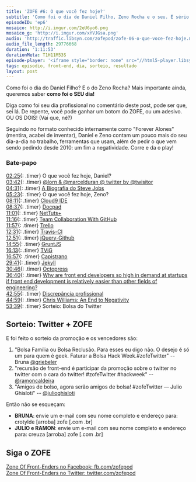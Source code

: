 ```yaml
---
title: 'ZOFE #6: O que você fez hoje?'
subtitle: 'Como foi o dia de Daniel Filho, Zeno Rocha e o seu. É sério.'
episodeID: 'ep6'
mosaico: http://i.imgur.com/2eU6yo6.png
mosaico_g: 'http://i.imgur.com/xYVJGsa.png'
audio: 'http://traffic.libsyn.com/zofepod/zofe-06-o-que-voce-fez-hoje.m4a'
audio_file_length: 29776668
duration: '1:11:53'
durationMeta: T1H11M53S
episode-player: '<iframe style="border: none" src="//html5-player.libsyn.com/embed/episode/id/7032654/height/90/theme/custom/autoplay/no/autonext/no/thumbnail/yes/preload/no/no_addthis/no/direction/backward/render-playlist/no/custom-color/87A93A/" height="90" width="100%" scrolling="no"  allowfullscreen webkitallowfullscreen mozallowfullscreen oallowfullscreen msallowfullscreen></iframe>'
tags: episodio, front-end, dia, sorteio, resultado
layout: post
---
```


Como foi o dia do Daniel Filho? E o do Zeno Rocha? Mais importante ainda, queremos saber **como foi o SEU dia!**

Diga como foi seu dia profissional no comentário deste post, pode ser que, sei lá. De repente, você pode ganhar um botom do ZOFE, ou um adesivo. OU OS DOIS! (Vai que, né?)

<!-- excerpt -->

Seguindo no formato conhecido internamente como "Forever Alones" (mentira, acabei de inventar), Daniel e Zeno contam um pouco mais do seu dia-a-dia no trabalho, ferramentas que usam, além de pedir o que vem sendo pedindo desde 2010: um fim a negatividade. Corre e da o play!

### Bate-papo

[02:25](#t=0:2:25){: .timer} O que você fez hoje, Daniel?<br>
[03:42](#t=0:3:42){: .timer} [@lorn & @marcelduran @ twitter by @twisitor](https://twitter.com/twisitor/status/306878539318300672)<br>
[04:31](#t=0:4:31){: .timer} [A Biografia do Steve Jobs](http://www.amazon.com.br/Steve-Jobs-ebook/dp/B004W2UBYW/ref=sr_1_1?s=digital-text&ie=UTF8&qid=1363035262&s/r=1-1)<br>
[05:23](#t=0:5:23){: .timer} O que você fez hoje, Zeno?<br>
[08:11](#t=0:8:11){: .timer} [Cloud9 IDE](http://c9.io/)<br>
[08:37](#t=0:8:37){: .timer} [Docpad](http://docpad.org/)<br>
[11:01](#t=0:11:01){: .timer} [NetTuts+](http://net.tutsplus.com/)<br>
[11:16](#t=0:11:16){: .timer} [Team Collaboration With GitHub](http://net.tutsplus.com/articles/general/team-collaboration-with-github/)<br>
[11:57](#t=0:11:57){: .timer} [Trello](http://trello.com/)<br>
[12:31](#t=0:12:31){: .timer} [Travis-CI](http://travis-ci.org)<br>
[12:51](#t=0:12:51){: .timer} [jQuery-Github](https://github.com/zenorocha/jquery-github)<br>
[14:55](#t=0:14:55){: .timer} [GruntJS](http://gruntjs.com/)<br>
[16:13](#t=0:16:13){: .timer} [TViG](http://tvig.ig.com.br/)<br>
[16:57](#t=0:16:57){: .timer} [Capistrano](http://capistranorb.com/)<br>
[29:41](#t=0:29:41){: .timer} [Jekyll](http://jekyllrb.com/)<br>
[30:46](#t=0:30:46){: .timer} [Octopress](http://octopress.org/)<br>
[36:40](#t=0:36:40){: .timer} [Why are front end developers so high in demand at startups if front end development is relatively easier than other fields of engineering?](https://www.quora.com/Startups/Why-are-front-end-developers-so-high-in-demand-at-startups-if-front-end-development-is-relatively-easier-than-other-fields-of-engineering)<br>
[42:55](#t=0:42:55){: .timer} [Discrepância profissional](http://i.imgur.com/aX8LXyu.png)<br>
[44:59](#t=0:44:59){: .timer} [Chris Williams: An End to Negativity](http://jsconf.eu/2011/an_end_to_negativity.html)<br>
[53:39](#t=0:53:39){: .timer} Sorteio: Bolsa do Twitter<br>

## Sorteio: Twitter + ZOFE

E foi feito o sorteio da promoção e os vencedores são:

1. "Bolsa Família ou Bolsa Reclusão. Para esses eu digo não. O desejo é só um para quem é geek. Faturar a Bolsa Hack Week.#zofeTwitter" -- Bruna [@griebeler](http://twitter.com/griebeler)
2. "recursão de front-end é participar da promoção sobre o twitter no twitter com o cara do twitter! #zofeTwitter #hackweek" -- [@ramoncaldeira](http://twitter.com/ramoncaldeira)
3. "Amigos de bolso, agora serão amigos de bolsa! #zofeTwitter — Julio Ghisloti" -- [@julioghisloti](http://twitter.com/julioghisloti)

Então não se esqueçam:

- **BRUNA**: envie um e-mail com seu nome completo e endereço para: crotylde \[arroba\] zofe \[.com .br\]
- **JULIO e RAMON**: envie um e-mail com seu nome completo e endereço para: creuza \[arroba\] zofe \[.com .br\]

## Siga o ZOFE

[Zone Of Front-Enders no Facebook: fb.com/zofepod](http://fb.com/zofepod/ 'ZOFE no Facebook: fb.com/zofepod')<br>
[Zone Of Front-Enders no Twitter: twitter.com/zofepod](http://twitter.com/zofepod/ 'ZOFE no Twitter')<br>
